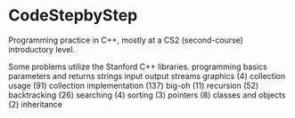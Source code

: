 # CodeStepbyStep
Programming practice in C++, mostly at a CS2 (second-course) introductory level.

Some problems utilize the Stanford C++ libraries.
	programming basics
	parameters and returns
	strings
	input output streams
	graphics (4)
	collection usage (91)
	collection implementation (137)
	big-oh (11)
	recursion (52)
	backtracking (26)
	searching (4)
	sorting (3)
	pointers (8)
	classes and objects (2)
	inheritance
